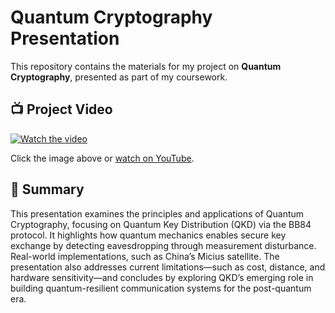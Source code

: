# Quantum Cryptography Presentation

This repository contains the materials for my project on **Quantum Cryptography**, presented as part of my coursework.

## 📺 Project Video

[![Watch the video](https://img.youtube.com/vi/MbsHbn8cSX0/0.jpg)](https://www.youtube.com/watch?v=MbsHbn8cSX0)

Click the image above or [watch on YouTube](https://www.youtube.com/watch?v=MbsHbn8cSX0).


## 📝 Summary
This presentation examines the 
principles and applications of Quantum Cryptography, 
focusing on Quantum Key Distribution (QKD) via the BB84 protocol. 
It highlights how quantum mechanics enables secure key exchange by 
detecting eavesdropping through measurement disturbance. 
Real-world implementations, such as China’s Micius satellite. 
The presentation also addresses current limitations—such as cost, distance, and hardware 
sensitivity—and concludes by exploring QKD’s emerging role in building quantum-resilient 
communication systems for the post-quantum era.
